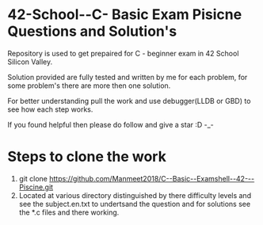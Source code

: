 # 42-School--C- Basic Exam Pisicne Questions and Solution's
Repository is used to get prepaired for C - beginner exam in 42 School Silicon Valley.

Solution provided are fully tested and written by me for each problem, for some problem's there are more then one solution.

For better understanding pull the work and use debugger(LLDB or GBD) to see how each step works. 

If you found helpful then please do follow and give a star :D -_-

# Steps to clone the work
1. git clone https://github.com/Manmeet2018/C--Basic--Examshell--42---Piscine.git
2. Located at various directory distinguished by there difficulty levels and see the subject.en.txt to undertsand the question and for solutions see the *.c files and there working.
